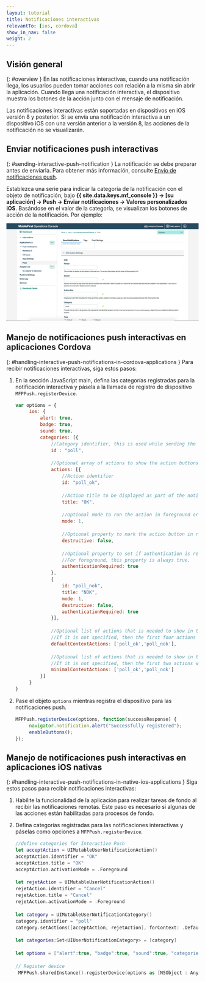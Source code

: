 ```yaml
---
layout: tutorial
title: Notificaciones interactivas
relevantTo: [ios, cordova]
show_in_nav: false
weight: 2
---
```

<!-- NLS_CHARSET=UTF-8 -->
## Visión general
{: #overview }
En las notificaciones interactivas, cuando una notificación llega, los usuarios pueden tomar acciones con relación a la misma sin abrir la aplicación. Cuando llega una notificación interactiva, el dispositivo muestra los botones de la acción junto con el mensaje de notificación.

Las notificaciones interactivas están soportadas en dispositivos en iOS versión 8 y posterior. Si se envía una notificación interactiva a un dispositivo iOS con una versión anterior a la versión 8, las acciones de la notificación no se visualizarán.

## Enviar notificaciones push interactivas
{: #sending-interactive-push-notification }
La notificación se debe preparar antes de enviarla. Para obtener más información, consulte [Envío de notificaciones push](../../sending-notifications).

Establezca una serie para indicar la categoría de la notificación con el objeto de notificación, bajo **{{ site.data.keys.mf_console }} → [su aplicación] → Push → Enviar notificaciones → Valores personalizados iOS**. Basándose en el valor de la categoría, se visualizan los botones de acción de la notificación. Por ejemplo:

![Establecer categorías para notificaciones interactivas de iOS en {{ site.data.keys.mf_console }}](categories-for-interactive-notifications.png)

## Manejo de notificaciones push interactivas en aplicaciones Cordova
{: #handling-interactive-push-notifications-in-cordova-applications }
Para recibir notificaciones interactivas, siga estos pasos:

1. En la sección JavaScript main, defina las categorías registradas para la notificación interactiva y pásela a la llamada de registro de dispositivo `MFPPush.registerDevice`.

   ```javascript
   var options = {
        ios: {
            alert: true,
            badge: true,
            sound: true,     
            categories: [{
                //Category identifier, this is used while sending the notification.
                id : "poll", 

                //Optional array of actions to show the action buttons along with the message.    
                actions: [{
                    //Action identifier
                    id: "poll_ok", 

                    //Action title to be displayed as part of the notification button.
                    title: "OK", 

                    //Optional mode to run the action in foreground or background. 1-foreground. 0-background. Default is foreground.
                    mode: 1,  

                    //Optional property to mark the action button in red color. Default is false.
                    destructive: false,

                    //Optional property to set if authentication is required or not before running the action.(Screen lock).
                    //For foreground, this property is always true.
                    authenticationRequired: true
                },
                {
                    id: "poll_nok",
                    title: "NOK",
                    mode: 1,
                    destructive: false,
                    authenticationRequired: true
                }],
                    
                //Optional list of actions that is needed to show in the case alert. 
                //If it is not specified, then the first four actions will be shown.
                defaultContextActions: ['poll_ok','poll_nok'],

                //Optional list of actions that is needed to show in the notification center, lock screen. 
                //If it is not specified, then the first two actions will be shown.
                minimalContextActions: ['poll_ok','poll_nok'] 
            }]     
        }
   }
   ```

2. Pase el objeto `options` mientras registra el dispositivo para las notificaciones push.

   ```javascript
   MFPPush.registerDevice(options, function(successResponse) {
  		navigator.notification.alert("Successfully registered");
  		enableButtons();
   });  
   ```

## Manejo de notificaciones push interactivas en aplicaciones iOS nativas
{: #handling-interactive-push-notifications-in-native-ios-applications }
Siga estos pasos para recibir notificaciones interactivas:

1. Habilite la funcionalidad de la aplicación para realizar tareas de fondo al recibir las notificaciones remotas. Este paso es necesario si algunas de las acciones están habilitadas para procesos de fondo.
2. Defina categorías registradas para las notificaciones interactivas y páselas como opciones a `MFPPush.registerDevice`.

   ```swift
   //define categories for Interactive Push
   let acceptAction = UIMutableUserNotificationAction()
   acceptAction.identifier = "OK"
   acceptAction.title = "OK"
   acceptAction.activationMode = .Foreground

   let rejetAction = UIMutableUserNotificationAction()
   rejetAction.identifier = "Cancel"
   rejetAction.title = "Cancel"
   rejetAction.activationMode = .Foreground

   let category = UIMutableUserNotificationCategory()
   category.identifier = "poll"
   category.setActions([acceptAction, rejetAction], forContext: .Default)

   let categories:Set<UIUserNotificationCategory> = [category]

   let options = ["alert":true, "badge":true, "sound":true, "categories": categories]

   // Register device
    MFPPush.sharedInstance().registerDevice(options as [NSObject : AnyObject], completionHandler: {(response: WLResponse!, error: NSError!) -> Void in
   ```
